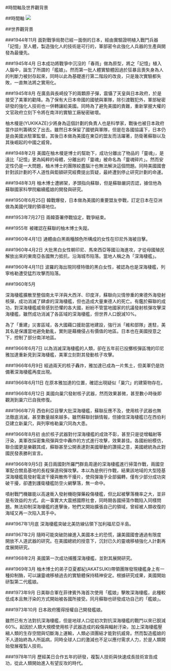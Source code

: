 #時間軸及世界觀背景

##時間軸
![](https://hackpad-attachments.imgix.net/hackpad.com_d06oqQaM48X_p.306119_1429195839739_BT%20Timeline%20Edition.jpg?fit=max&w=882)

##世界觀背景

###1944年11月
面對戰爭局勢已經一面倒的日本，經由實驗證明植入戰鬥兵器「記憶」至人體，製造強化人的技術是可行的，軍部密令此強化人兵器的生產與開發為最優先。

###1945年4月
日本成功將戰爭中沉沒的「春雨」做為原型，將之「記憶」植入人腦中，誕生了所謂的「艦娘」。然而第一批人體實驗體因過於狂暴且喪失身為人的判斷力被封存起來，同時以此為基礎進行第二階段的改良，只是幾次實驗都失敗，一直無法將之實用化。

###1945年8月
在廣島與長崎投下的兩顆原子彈，震懾了天皇與日本政府，於是接受了美軍的勸降。為了保有大日本帝國的國號與軍隊，除引渡戰犯外，軍部秘密研發的強化人技術也一併轉讓給美國。同時為了避免美國的責難，重新掌握大權的文官政府立刻下令將在南洋的實驗工廠秘密破壞。

柚木榎是(YUKIKAZE)少將身為這個計劃的負責人也是科學家，戰後也被日本政府當作談判籌碼交了出去。雖然日本保留了國號與軍隊，但是在各國協議下，日本仍是由美國派駐軍監督。其後日本做為美國在東亞的盟友而活躍著，防衛著蘇聯以及其後崛起的中國之威脅。

###1948年2月
美國在柚木榎是博士的幫助下，成功分離出了物品的「靈魂」，是遠比「記憶」更為純粹的母體，分離出的「靈魂」被命名為「靈魂碎片」。然而安定性仍是一大問題，柚木博士的團隊絞盡腦汁也無法解決這個問題。同時美國國會針對該計劃的不人道性與鉅額研究經費提出質疑，最終遭到停止研究計劃的命運。

###1948年3月
柚木博士遭綁架，矛頭指向蘇聯，但是蘇聯嚴詞否認，據信他為蘇聯國家科學院繼續艦娘的開發與研究。

###1950年6月25日
韓戰爆發，日本做為美國的重要盟友參戰，訂定日本在亞洲做為美國代理的領導地位。

###1953年7月27日
兩韓簽署停戰協定，戰爭結束。

###1955年
被確認在蘇聯的柚木博士失蹤。

###1960年4月1日
通體由白黑兩種顏色所構成的女性在印尼外海被目擊。

###1960年4月2日
大批黑白女性朝印尼、馬來西亞等國沿海進攻，才從母國殖民解放出來的東南亞各國無力抵抗，沿海城市陷落。當地人稱之為「深海棲艦」。

###1960年4月11日
波羅的海出現同樣特徵的黑白女性，被認為也是深海棲艦，列寧格勒遭受猛烈攻擊而陷落。

###1960年5月

深海棲艦擴散至整個南太平洋與大西洋、印度洋，蘇聯向災情慘重的東德外海發射核彈，成功消滅了肆虐的深海棲艦，但也造成大量東德人的死亡。有鑑於蘇聯的成功，對深海棲艦威脅感到恐懼的各大國，紛紛不管當地國家的抗議發射核彈攻擊深海棲艦，雖然成功消滅了各區域的深海棲艦，但世界人口銳減10%。

為了「重建」災害區域，各大國藉口援助當地建設，強行派「維和部隊」進駐，美其名是保護當地避免動亂，實則是藉機侵占有價值的地區。日本也在美國授意之下，控制了部分南洋地區。

###1966年6月7日
以為消滅深海棲艦的人類，卻在五年前已投擲核彈區塊的印尼雅加達重新見到深海棲艦，美軍立刻對其發動核子攻擊。

###1966年6月9日
經過兩天的核子轟炸，雅加達已成為一片焦土，但美軍仍是防備著深海棲艦再度出現。

###1966年6月11日
在原本雅加達的位置，確認出現疑似「巢穴」的建築物存在。

###1966年6月12日
美國向巢穴發射核子武器，然而效果甚微，甚至數小時後即觀測到巢穴已自我修復。

###1966年7月
西伯利亞目擊大批深海棲艦，蘇聯反應不及，使用核子武器也無法徹底消滅，甚至數量越來越多。雖然蘇聯封鎖情報，但據信深海棲艦已在西伯利亞建立新巢穴，與列寧格勒巢穴同為大患。

###1966年8月初
由於核子武器對付深海棲艦的成效不彰，甚至只是徒增輻射等汙染，美軍改採密集飛彈與空中轟炸的方式進行攻擊，效果甚佳。各國紛紛模仿，聯合國更是樂觀其成，蘇聯甚至公開表達對美國舉動的讚揚之意，美國總統為此對國民發表勝利宣言。

###1966年9月5日
美日兩國對所羅門群島周邊的深海棲艦進行掃蕩作戰，兩國空軍配合關島基地的長程彈道飛彈攻擊。本以為是例行作戰，結果該地域的大型陸基深海棲艦竟發射電波干擾與散佈干擾片，使飛彈幾乎全部偏轉，僅有少部分成功突破干擾，卻遭到護衛棲艦防空火網擊落，無一命中。

噴射戰鬥機雖能以高速衝入發射機砲彈藥殺傷棲艦，但比起被擊落機率之大，並非是有效益的方式。此一事實大大震撼國際社會，同時期各國掃蕩作戰陷入同樣問題。無法抑制深海棲艦的進擊後，牠們又開始擴張自己的領域，曾經被人類收復的海域又再一次陷入其手中。

###1967年1月底
深海棲艦突破北美防線佔領下加利福尼亞半島。

###1967年2月
隨時可能突破防線進入美國本土的恐慌，讓美國國會通過有限度開放不人道武器的研究。在美國總統的授意下，沉封已久的靈魂移植強化人計劃再度展開研究。

###1968年2月
美國第一次成功捕獲深海棲艦，並對其展開研究。

###1969年3月
柚木博士的弟子亞夏都紀(AKATSUKI)帶領團隊發現棲艦身上有一種抑制酶，可以讓靈魂移植過去的實驗體保持精神安定。根據研究成果，美國開始研製第二代艦娘。

###1973年9月
日美聯合軍在菲律賓外海首次使用「艦娘」擊敗深海棲艦，此種較低成本且無汙染的方式開始被各國所接受。同月蘇聯也研發成功自己的「艦娘」。

###1973年10月
日本政府獲得授權自己開發艦娘。

雖然已有方法對抗深海棲艦，但是地球人口從初次對抗深海棲艦的戰鬥以來已銳減60%。起因於人類大規模使用核子武器造成的殺傷與輻射汙染，加上深海棲艦壓縮人類的生存空間與切斷海上運輸，人類必須團結才能對抗威脅。然而製造艦娘的不人道始終為人所詬病，同時全球人口的激減也不足以應付需求人力，於是人類開始發展複製人技術。

###1978年11月
歷經美日合作五年的研發，複製人技術與快速成長技術宣告成功，從此人類開始進入有望反攻的時代。